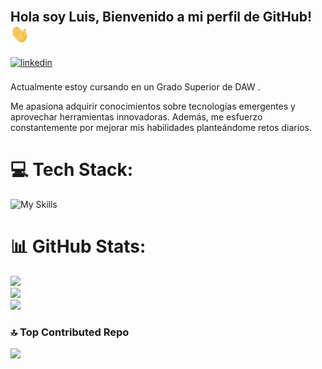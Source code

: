 <br />
<h2>Hola soy Luis, Bienvenido a mi perfil de GitHub! <img src="https://github.com/LuisitoLuis/LuisitoLuis/blob/main/Gifs/Hi.gif" width="30"></h2>
<a href="https://linkedin.com/in/luismartinezcabañero" target="_blank">
<img src=https://img.shields.io/badge/linkedin-%2300acee.svg?color=405DE6&style=for-the-badge&logo=linkedin&logoColor=white alt=linkedin style="margin-bottom: 5px;" />
</a>
<br />

<br />
Actualmente estoy cursando en un  Grado Superior de DAW .

Me apasiona adquirir conocimientos sobre tecnologías emergentes y aprovechar herramientas innovadoras. Además, me esfuerzo constantemente por mejorar mis habilidades planteándome retos diarios.
<br />
# 💻 Tech Stack:
![My Skills](https://skillicons.dev/icons?i=html,js,ts,css,vercel,astro,tailwind,py,figma,githubactions,react,mongodb,netlify)
# 📊 GitHub Stats:
![](https://github-readme-stats.vercel.app/api?username=LuisitoLuis&theme=catppuccin_mocha&hide_border=false&include_all_commits=true&count_private=true)<br/>
![](https://nirzak-streak-stats.vercel.app/?user=LuisitoLuis&theme=catppuccin_mocha&hide_border=false)<br/>
![](https://github-readme-stats.vercel.app/api/top-langs/?username=LuisitoLuis&theme=catppuccin_mocha&hide_border=false&include_all_commits=true&count_private=true&layout=compact)

### 🔝 Top Contributed Repo
![](https://github-contributor-stats.vercel.app/api?username=LuisitoLuis&limit=5&theme=catppuccin_mocha&combine_all_yearly_contributions=true)
